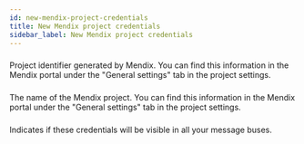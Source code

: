 ```yaml
---
id: new-mendix-project-credentials
title: New Mendix project credentials
sidebar_label: New Mendix project credentials
---
```

### 
Project identifier generated by Mendix. You can find this information in the Mendix portal under the "General settings" tab in the project settings.

### 
The name of the Mendix project. You can find this information in the Mendix portal under the "General settings" tab in the project settings.

### 
Indicates if these credentials will be visible in all your message buses.

